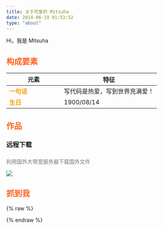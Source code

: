 ```yaml
---
title: 关于可爱的 Mitsuha
date: 2014-06-19 01:53:52
type: "about"
---
```


Hi，我是 Mitsuha

## 构成要素

| 元素 | 特征 |
| ----| ---- |
| 一句话 | 写代码是热爱，写到世界充满爱！ |
| 生日 | 1900/08/14 |

## 作品

<div class="work">
    <div class="work-title"><h4>远程下载</h4><a href="https://init.ac/"><i class="fas fa-link"></i></a><a href="https://init.ac/"><i class="fab fa-github"></i></a></div><div class="work-desc">利用国外大带宽服务器下载国外文件 
    <p></p>
    <img src="https://oss.itan90.cn/out_pic/2022-07-11/tTEM6V.png">
    </div>
</div>

## 抓到我


{% raw %}
<style>
.post-body thead {
    display: none;
}

td:first-child {
    width: 130px;
    font-weight: bold;
    color: #ff9800;
}

h2 {
    color: #fc6423;
}

.work {
    margin-bottom: 25px;
}

.work-title {
    font-size: 17px;
    font-weight: bold;
}

.work-title a {
    margin-left: 5px;
    font-size: 14px;
    color: #777;
}

.work-desc {
    color: #777;
}

.work-desc img:first-child {
    display: inline;
    vertical-align: top;
    margin-left: 10px !important;
}

.post-body img {
    display: inline;
    vertical-align: top;
}

.post-body li a {
    margin-right: 10px;
}
</style>
{% endraw %}